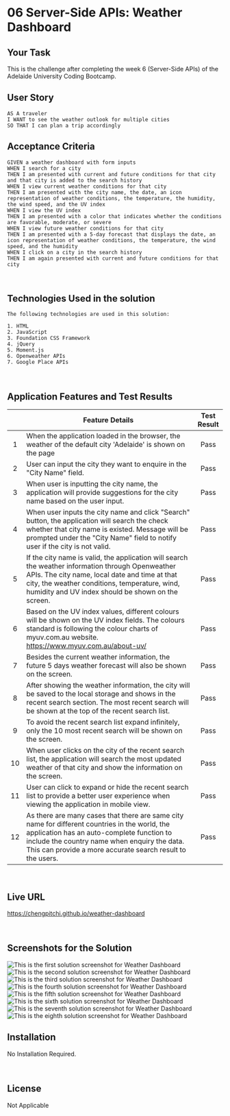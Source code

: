 # 06 Server-Side APIs: Weather Dashboard

## Your Task

This is the challenge after completing the week 6 (Server-Side APIs) of the Adelaide University Coding Bootcamp. 

## User Story

```
AS A traveler
I WANT to see the weather outlook for multiple cities
SO THAT I can plan a trip accordingly
```

## Acceptance Criteria

```
GIVEN a weather dashboard with form inputs
WHEN I search for a city
THEN I am presented with current and future conditions for that city and that city is added to the search history
WHEN I view current weather conditions for that city
THEN I am presented with the city name, the date, an icon representation of weather conditions, the temperature, the humidity, the wind speed, and the UV index
WHEN I view the UV index
THEN I am presented with a color that indicates whether the conditions are favorable, moderate, or severe
WHEN I view future weather conditions for that city
THEN I am presented with a 5-day forecast that displays the date, an icon representation of weather conditions, the temperature, the wind speed, and the humidity
WHEN I click on a city in the search history
THEN I am again presented with current and future conditions for that city
```
<br>

## Technologies Used in the solution 

```
The following technologies are used in this solution:

1. HTML
2. JavaScript 
3. Foundation CSS Framework 
4. jQuery 
5. Moment.js
6. Openweather APIs
7. Google Place APIs
```
<br>

## Application Features and Test Results

|    | Feature Details                                                                                                                                                                                                                                          | Test Result |
|:--:|--------------------------------------------------------------------------------------------------------------------------------------------------------------------------------------------------------------------------------------------------------------|:-----------:|
|  1 | When the application loaded in the browser,  the weather of the default city 'Adelaide' is shown on the page                                                                                                                                                 |     Pass    |
|  2 | User can input the city they want to enquire in the "City Name" field.                                                                                                                                                                                       |     Pass    |
|  3 | When user is inputting the city name,  the application will provide suggestions for the city name based on the user input.                                                                                                                                   |     Pass    |
|  4 | When user inputs the city name and click "Search" button,  the application will search the check whether that city name is existed.   Message will be prompted under the "City Name" field to notify user if the city is not valid.                          |     Pass    |
|  5 | If the city name is valid,  the application will search the weather information through Openweather APIs.  The city name, local date and time at that city, the weather conditions, temperature, wind, humidity and UV index  should be shown on the screen.                         |     Pass    |
|  6 | Based on the UV index values, different colours will be shown on the UV index fields.  The colours standard is following the colour charts of myuv.com.au website.   https://www.myuv.com.au/about-uv/                                                       |     Pass    |
|  7 | Besides the current weather information,  the future 5 days weather forecast will also be shown on the screen.                                                                                                                                               |     Pass    |
|  8 | After showing the weather information, the city will be saved to the local storage  and shows in the recent search section.  The most recent search will be shown at the top of the recent search list.                                                      |     Pass    |
|  9 | To avoid the recent search list expand infinitely,  only the 10 most recent search will be shown on the screen.                                                                                                                                            |     Pass    |
| 10 | When user clicks on the city of the recent search list,  the application will search the most updated weather of that city and show the information on the screen.                                                                                           |     Pass    |
| 11 | User can click to expand or hide the recent search list  to provide a better user experience when viewing the application in mobile view.                                                                                                                    |     Pass    |
| 12 | As there are many cases that there are same city name for different countries in the world,  the application has an auto-complete function to include the country name when enquiry the data.  This can provide a more accurate search result to the users.  |     Pass    |

<br>

## Live URL 

https://chengpitchi.github.io/weather-dashboard

<br>

## Screenshots for the Solution

![This is the first solution screenshot for Weather Dashboard](./assets/images/weather-dashboard-1.png)
<br>
![This is the second solution screenshot for Weather Dashboard](./assets/images/weather-dashboard-2.png)
<br>
![This is the third solution screenshot for Weather Dashboard](./assets/images/weather-dashboard-4.png)
<br>
![This is the fourth solution screenshot for Weather Dashboard](./assets/images/weather-dashboard-3.png)
<br>
![This is the fifth solution screenshot for Weather Dashboard](./assets/images/weather-dashboard-5.png)
<br>
![This is the sixth solution screenshot for Weather Dashboard](./assets/images/weather-dashboard-6.png)
<br>
![This is the seventh solution screenshot for Weather Dashboard](./assets/images/weather-dashboard-7.png)
<br>
![This is the eighth solution screenshot for Weather Dashboard](./assets/images/weather-dashboard-8.png)
<br>

## Installation 

No Installation Required. 

<br>

## License 

Not Applicable 
